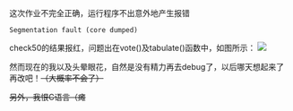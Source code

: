 这次作业不完全正确，运行程序不出意外地产生报错

`Segmentation fault (core dumped)`

check50的结果报红，问题出在vote()及tabulate()函数中，如图所示：
![](https://raw.githubusercontent.com/kaze-0/cs50x_2023/main/week3/Problem%20Set%203/runoff/tmp.png)

然而现在的我以及头晕眼花，自然是没有精力再去debug了，以后哪天想起来了再改吧！~~（大概率不会了）~~

~~另外，我恨C语言（瘫~~
